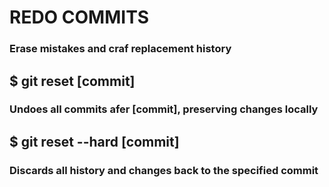 # REDO COMMITS

### Erase mistakes and craf replacement history

## \$ git reset [commit]

### Undoes all commits afer [commit], preserving changes locally

## \$ git reset --hard [commit]

### Discards all history and changes back to the specified commit
